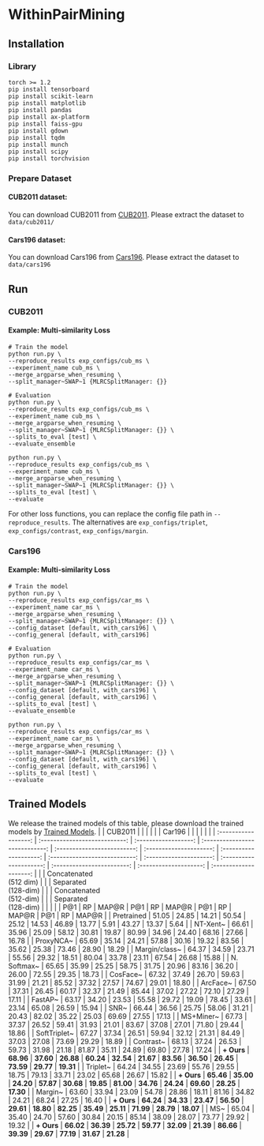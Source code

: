 
# WithinPairMining

## Installation
### Library
    torch >= 1.2
    pip install tensorboard    
    pip install scikit-learn    
    pip install matplotlib 
    pip install pandas  
    pip install ax-platform  
    pip install faiss-gpu
    pip install gdown
    pip install tqdm
    pip install munch
    pip install scipy
    pip install torchvision
### Prepare Dataset 
#### CUB2011 dataset: 

You can download CUB2011 from [CUB2011](http://www.vision.caltech.edu/visipedia/CUB-200-2011.html).
Please extract the dataset to `data/cub2011/`

#### Cars196 dataset: 
You can download Cars196 from [Cars196](https://ai.stanford.edu/~jkrause/cars/car_dataset.html).
Please extract the dataset to `data/cars196`

## Run
### CUB2011
####  Example: Multi-similarity Loss

    # Train the model
    python run.py \
    --reproduce_results exp_configs/cub_ms \
    --experiment_name cub_ms \
    --merge_argparse_when_resuming \
    --split_manager~SWAP~1 {MLRCSplitManager: {}}
    
    # Evaluation
    python run.py \
    --reproduce_results exp_configs/cub_ms \
    --experiment_name cub_ms \
    --merge_argparse_when_resuming \
    --split_manager~SWAP~1 {MLRCSplitManager: {}} \
    --splits_to_eval [test] \
    --evaluate_ensemble
    
    python run.py \
    --reproduce_results exp_configs/cub_ms \
    --experiment_name cub_ms \
    --merge_argparse_when_resuming \
    --split_manager~SWAP~1 {MLRCSplitManager: {}} \
    --splits_to_eval [test] \
    --evaluate

For other loss functions, you can replace the config file path in `--reproduce_results`. The alternatives are `exp_configs/triplet`, `exp_configs/contrast`, `exp_configs/margin`.

### Cars196
####  Example: Multi-similarity Loss
    # Train the model
    python run.py \
    --reproduce_results exp_configs/car_ms \
    --experiment_name car_ms \
    --merge_argparse_when_resuming \
    --split_manager~SWAP~1 {MLRCSplitManager: {}} \
    --config_dataset [default, with_cars196] \
	--config_general [default, with_cars196] 
    
    # Evaluation
    python run.py \
    --reproduce_results exp_configs/car_ms \
    --experiment_name car_ms \
    --merge_argparse_when_resuming \
    --split_manager~SWAP~1 {MLRCSplitManager: {}} \
    --config_dataset [default, with_cars196] \
	--config_general [default, with_cars196] \
    --splits_to_eval [test] \
    --evaluate_ensemble
    
    python run.py \
    --reproduce_results exp_configs/car_ms \
    --experiment_name car_ms \
    --merge_argparse_when_resuming \
    --split_manager~SWAP~1 {MLRCSplitManager: {}} \
    --config_dataset [default, with_cars196] \
	--config_general [default, with_cars196] \
    --splits_to_eval [test] \
    --evaluate

## Trained Models
We release the trained models of this table, please download the trained models by [Trained Models](https://drive.google.com/drive/folders/17OTN1rprnRk2eazJ-Xspl4_jiAdC4t_G?usp=sharing). 
|                      | CUB2011                       |                      |                                |                             |                         |                        | Car196                        |                         |                         |                            |                        |                        |
| :------------------: | :---------------------------: | :------------------: | :----------------------------: | :-------------------------: | :---------------------: | :--------------------: | :---------------------------: | :---------------------: | :---------------------: | :------------------------: | :--------------------: | :--------------------: |
|                      | Concatenated <br>  (512 dim)  |                      |                                | Separated <br>   (128-dim)  |                         |                        | Concatenated <br>  (512-dim)  |                         |                         | Separated <br>  (128-dim)  |                        |                        |
|                      | P@1                           | RP                   | MAP@R                          | P@1                         | RP                      | MAP@R                  | P@1                           | RP                      | MAP@R                   | P@1                        | RP                     | MAP@R                  |
| Pretrained           | 51\.05                        | 24\.85               | 14\.21                         | 50\.54                      | 25\.12                  | 14\.53                 | 46\.89                        | 13\.77                  | 5\.91                   | 43\.27                     | 13\.37                 | 5\.64                  |
| NT-Xent~             | 66\.61                        | 35\.96               | 25\.09                         | 58\.12                      | 30\.81                  | 19\.87                 | 80\.99                        | 34\.96                  | 24\.40                  | 68\.16                     | 27\.66                 | 16\.78                 |
| ProxyNCA~            | 65\.69                        | 35\.14               | 24\.21                         | 57\.88                      | 30\.16                  | 19\.32                 | 83\.56                        | 35\.62                  | 25\.38                  | 73\.46                     | 28\.90                 | 18\.29                 |
| Margin/class~        | 64\.37                        | 34\.59               | 23\.71                         | 55\.56                      | 29\.32                  | 18\.51                 | 80\.04                        | 33\.78                  | 23\.11                  | 67\.54                     | 26\.68                 | 15\.88                 |
| N. Softmax~          | 65\.65                        | 35\.99               | 25\.25                         | 58\.75                      | 31\.75                  | 20\.96                 | 83\.16                        | 36\.20                  | 26\.00                  | 72\.55                     | 29\.35                 | 18\.73                 |
| CosFace~             | 67\.32                        | 37\.49               | 26\.70                         | 59\.63                      | 31\.99                  | 21\.21                 | 85\.52                        | 37\.32                  | 27\.57                  | 74\.67                     | 29\.01                 | 18\.80                 |
| ArcFace~             | 67\.50                        | 37\.31               | 26\.45                         | 60\.17                      | 32\.37                  | 21\.49                 | 85\.44                        | 37\.02                  | 27\.22                  | 72\.10                     | 27\.29                 | 17\.11                 |
| FastAP~              | 63\.17                        | 34\.20               | 23\.53                         | 55\.58                      | 29\.72                  | 19\.09                 | 78\.45                        | 33\.61                  | 23\.14                  | 65\.08                     | 26\.59                 | 15\.94                 |
| SNR~                 | 66\.44                        | 36\.56               | 25\.75                         | 58\.06                      | 31\.21                  | 20\.43                 | 82\.02                        | 35\.22                  | 25\.03                  | 69\.69                     | 27\.55                 | 17\.13                 |
| MS+Miner~            | 67\.73                        | 37\.37               | 26\.52                         | 59\.41                      | 31\.93                  | 21\.01                 | 83\.67                        | 37\.08                  | 27\.01                  | 71\.80                     | 29\.44                 | 18\.86                 |
| SoftTriplet~         | 67\.27                        | 37\.34               | 26\.51                         | 59\.94                      | 32\.12                  | 21\.31                 | 84\.49                        | 37\.03                  | 27\.08                  | 73\.69                     | 29\.29                 | 18\.89                 |
| Contrast~            | 68\.13                        | 37\.24               | 26\.53                         | 59\.73                      | 31\.98                  | 21\.18                 | 81\.87                        | 35\.11                  | 24\.89                  | 69\.80                     | 27\.78                 | 17\.24                 |
| **+ Ours**           | **68\.96**                    | **37\.60**           | **26\.88**                     | **60\.24**                  | **32\.54**              | **21\.67**             | **83\.56**                    | **36\.50**              | **26\.45**              | **73\.59**                 | **29\.77**             | **19\.31**             |
| Triplet~             | 64\.24                        | 34\.55               | 23\.69                         | 55\.76                      | 29\.55                  | 18\.75                 | 79\.13                        | 33\.71                  | 23\.02                  | 65\.68                     | 26\.67                 | 15\.82                 |
| **+ Ours**           | **65\.46**                    | **35\.00**           | **24\.20**                     | **57\.87**                  | **30\.68**              | **19\.85**             | **81\.00**                    | **34\.76**              | **24\.24**              | **69\.60**                 | **28\.25**             | **17\.30**             |
| Margin~              | 63\.60                        | 33\.94               | 23\.09                         | 54\.78                      | 28\.86                  | 18\.11                 | 81\.16                        | 34\.82                  | 24\.21                  | 68\.24                     | 27\.25                 | 16\.40                 |
| **+ Ours**           | **64\.24**                    | **34\.33**           | **23\.47**                     | **56\.50**                  | **29\.61**              | **18\.80**             | **82\.25**                    | **35\.49**              | **25\.11**              | **71\.99**                 | **28\.79**             | **18\.07**             |
| MS~                  | 65\.04                        | 35\.40               | 24\.70                         | 57\.60                      | 30\.84                  | 20\.15                 | 85\.14                        | 38\.09                  | 28\.07                  | 73\.77                     | 29\.92                 | 19\.32                 |
| **+ Ours**           | **66\.02**                    | **36\.39**           | **25\.72**                     | **59\.77**                  | **32\.09**              | **21\.39**             | **86\.66**                    | **39\.39**              | **29\.67**              | **77\.19**                 | **31\.67**             | **21\.28**             |